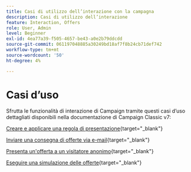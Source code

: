 ```yaml
---
title: Casi di utilizzo dell’interazione con la campagna
description: Casi di utilizzo dell’interazione
feature: Interaction, Offers
role: User, Admin
level: Beginner
exl-id: 4ea77a39-f505-4657-be43-a0e2b79ddcdd
source-git-commit: 061197048885a30249bd18af7f8b24cb71def742
workflow-type: tm+mt
source-wordcount: '50'
ht-degree: 4%

---
```


# Casi d’uso

Sfrutta le funzionalità di interazione di Campaign tramite questi casi d’uso dettagliati disponibili nella documentazione di Campaign Classic v7:

[Creare e applicare una regola di presentazione](https://experienceleague.adobe.com/docs/campaign-classic/using/managing-offers/case-study/presentation-rules.html){target="_blank"}

[Inviare una consegna di offerte via e-mail](https://experienceleague.adobe.com/docs/campaign-classic/using/managing-offers/case-study/offers-on-an-outbound-channel.html){target="_blank"}

[Presenta un&#39;offerta a un visitatore anonimo](https://experienceleague.adobe.com/docs/campaign-classic/using/managing-offers/case-study/offers-on-an-outbound-channel.html){target="_blank"}

[Eseguire una simulazione delle offerte](https://experienceleague.adobe.com/docs/campaign-classic/using/managing-offers/case-study/offers-on-an-outbound-channel.html){target="_blank"}
